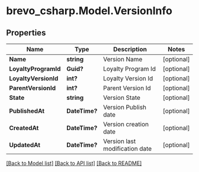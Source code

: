 # brevo_csharp.Model.VersionInfo
## Properties

Name | Type | Description | Notes
------------ | ------------- | ------------- | -------------
**Name** | **string** | Version Name | [optional] 
**LoyaltyProgramId** | **Guid?** | Loyalty Program Id | [optional] 
**LoyaltyVersionId** | **int?** | Loyalty Version Id | [optional] 
**ParentVersionId** | **int?** | Parent Version Id | [optional] 
**State** | **string** | Version State | [optional] 
**PublishedAt** | **DateTime?** | Version Publish date | [optional] 
**CreatedAt** | **DateTime?** | Version creation date | [optional] 
**UpdatedAt** | **DateTime?** | Version last modification date | [optional] 

[[Back to Model list]](../README.md#documentation-for-models) [[Back to API list]](../README.md#documentation-for-api-endpoints) [[Back to README]](../README.md)


